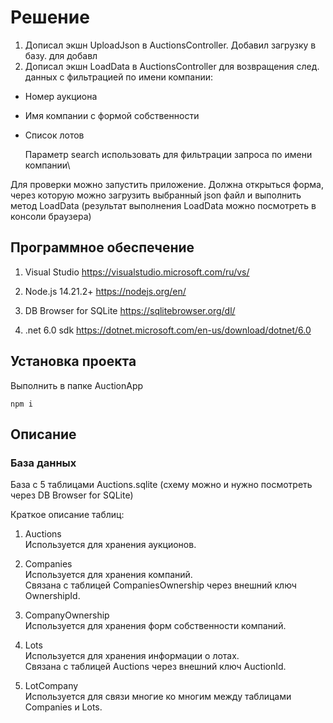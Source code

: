# Решение


1) Дописал экшн UploadJson в AuctionsController. Добавил загрузку в базу. 
для добавл
2) Дописал экшн LoadData в AuctionsController для возвращения след. данных с фильтрацией по имени компании:
- Номер аукциона
- Имя компании с формой собственности
- Список лотов

   Параметр search использовать для фильтрации запроса по имени компании\


Для проверки  можно запустить приложение. Должна открыться форма, через которую можно загрузить выбранный json файл и выполнить метод LoadData (результат выполнения LoadData можно посмотреть в консоли браузера) 

## Программное обеспечение

1) Visual Studio
https://visualstudio.microsoft.com/ru/vs/

2) Node.js 14.21.2+
https://nodejs.org/en/

3) DB Browser for SQLite
https://sqlitebrowser.org/dl/

4) .net 6.0 sdk
https://dotnet.microsoft.com/en-us/download/dotnet/6.0

## Установка проекта

Выполнить в папке AuctionApp
```
npm i
```

## Описание

### База данных

База с 5 таблицами Auctions.sqlite (схему можно и нужно посмотреть через DB Browser for SQLite)

Краткое описание таблиц:

1) Auctions\
Используется для хранения аукционов.

2) Companies\
Используется для хранения компаний.\
Связана с таблицей CompaniesOwnership через внешний ключ OwnershipId.

3) CompanyOwnership\
Используется для хранения форм собственности компаний.

4) Lots\
Используется для хранения информации о лотах.\
Связана с таблицей Auctions через внешний ключ AuctionId.

5) LotCompany\
Используется для связи многие ко многим между таблицами Companies и Lots.
